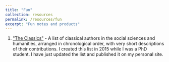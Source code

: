 ```yaml
---
title: "Fun"
collection: resources 
permalink: /resources/fun
excerpt: "Fun notes and products"
---
```


1. ["The Classics"](https://github.com/vardanbarsegyan/vardanbarsegyan.github.io/raw/master/files/the_classics_231215.xlsx) - A list of classical authors in the social sciences and humanities, arranged in chronological order, with very short descriptions of their contributions. I created this list in 2015 while I was a PhD student. I have just updated the list and published it on my personal site.
